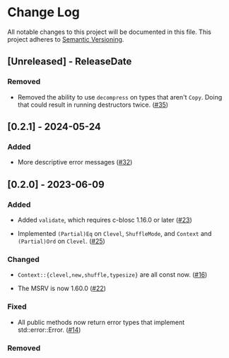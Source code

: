 # Change Log

All notable changes to this project will be documented in this file.
This project adheres to [Semantic Versioning](https://semver.org/).

## [Unreleased] - ReleaseDate

### Removed

- Removed the ability to use `decompress` on types that aren't `Copy`.  Doing
  that could result in running destructors twice.
  ([#35](https://github.com/asomers/blosc-rs/pull/35))

## [0.2.1] - 2024-05-24

### Added

- More descriptive error messages
  ([#32](https://github.com/asomers/blosc-rs/pull/32))

## [0.2.0] - 2023-06-09

### Added

- Added `validate`, which requires c-blosc 1.16.0 or later
  ([#23](https://github.com/asomers/blosc-rs/pull/23))

- Implemented `(Partial)Eq` on `Clevel`, `ShuffleMode`, and `Context` and
  `(Partial)Ord` on `Clevel`.
  ([#25](https://github.com/asomers/blosc-rs/pull/25))

### Changed

- `Context::{clevel,new,shuffle,typesize}` are all const now.
  ([#16](https://github.com/asomers/blosc-rs/pull/16))

- The MSRV is now 1.60.0
  ([#22](https://github.com/asomers/blosc-rs/pull/22))

### Fixed

- All public methods now return error types that implement std::error::Error.
  ([#14](https://github.com/asomers/blosc-rs/pull/14))

### Removed
